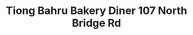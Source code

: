 ---
addr: ' 107 North Bridge Rd'
city: Singapore
country: Singapore
description: ''
id: 5d17ff953f9ff70023bd5ff0
lat: 1.291238
lng: 103.850074
title: Tiong Bahru Bakery Diner 107 North Bridge Rd
venue: Tiong Bahru Bakery Diner
---